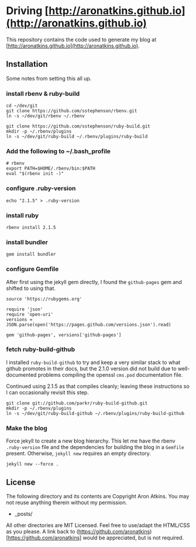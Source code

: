 # Driving [http://aronatkins.github.io](http://aronatkins.github.io)

This repository contains the code used to generate my blog at
[http://aronatkins.github.io](http://aronatkins.github.io).

## Installation

Some notes from setting this all up. 

### install rbenv & ruby-build
```
cd ~/dev/git
git clone https://github.com/sstephenson/rbenv.git
ln -s ~/dev/git/rbenv ~/.rbenv

git clone https://github.com/sstephenson/ruby-build.git
mkdir -p ~/.rbenv/plugins
ln -s ~/dev/git/ruby-build ~/.rbenv/plugins/ruby-build
```

### Add the following to ~/.bash_profile
```
# rbenv
export PATH=$HOME/.rbenv/bin:$PATH
eval "$(rbenv init -)"
```

### configure .ruby-version
```
echo "2.1.5" > .ruby-version
```

### install ruby
```
rbenv install 2.1.5
```

### install bundler
```
gem install bundler
```

### configure Gemfile

After first using the jekyll gem directly, I found the `github-pages` gem and
shifted to using that.

```
source 'https://rubygems.org'

require 'json'
require 'open-uri'
versions = JSON.parse(open('https://pages.github.com/versions.json').read)

gem 'github-pages', versions['github-pages']
```

### fetch ruby-build-github

I installed `ruby-build-github` to try and keep a very similar stack to what
github promotes in their docs, but the 2.1.0 version did not build due to
well-documented problems compiling the openssl `cms.pod` documentation file.

Continued using 2.1.5 as that compiles cleanly; leaving these instructions
so I can occasionally revisit this step.
```
git clone git://github.com/parkr/ruby-build-github.git
mkdir -p ~/.rbenv/plugins
ln -s ~/dev/git/ruby-build-github ~/.rbenv/plugins/ruby-build-github
```

### Make the blog

Force jekyll to create a new blog hierarchy. This let me have the rbenv
`.ruby-version` file and the dependencies for building the blog in a `Gemfile`
present. Otherwise, `jekyll new` requires an empty directory.

```
jekyll new --force .
```

## License

The following directory and its contents are Copyright Aron Atkins. You may
not reuse anything therein without my permission.
* _posts/

All other directories are MIT Licensed. Feel free to use/adapt the HTML/CSS as
you please. A link back to
(https://github.com/aronatkins)[https://github.com/aronatkins] would be
appreciated, but is not required.
